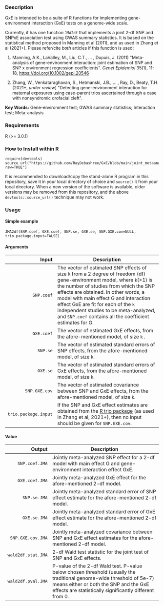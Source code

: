 ### Description
GxE is intended to be a suite of R functions for implementing gene-environment interaction (GxE) tests on a genome-wide scale. 

Currently, it has one function `JMA2df` that implements a joint 2-df SNP and SNPxE association test using GWAS summary statistics. It is based on the statistical method proposed in Manning et al (2011), and as used in Zhang et al (2021+). Please refer/cite *both* articles if this function is used:

1. Manning, A.K., LaValley, M., Liu, C.T., ... , Dupuis, J. (2011) "Meta-analysis of gene-environment interaction: joint estimation of SNP and SNP x environment regression coefficients". *Genet Epidemiol* 35(1), 11-18, https://doi.org/10.1002/gepi.20546

2. Zhang, W., Venkataraghavan, S., Hetmanski, J.B., ... , Ray, D., Beaty, T.H. (2021+, *under review*) "Detecting gene-environment interaction for maternal exposures using case-parent trios ascertained through a case with nonsyndromic orofacial cleft". 

**Key Words:** Gene-environment test; GWAS summary statistics; Interaction test; Meta-analysis

### Requirements
R (>= 3.0.1)


### How to Install within R
```{r}
require(devtools)
source_url("https://github.com/RayDebashree/GxE/blob/main/joint_metaanalysis_2df_GxE.R?raw=TRUE")
```
It is recommended to download/copy the stand-alone R program in this repository, save it in your local directory of choice and `source()` it from your local directory. When a new version of the software is available, older versions may be removed from this repository, and the above `devtools::source_url()` technique may not work.


### Usage

#### Simple example
```{r}
JMA2df(SNP.coef, GXE.coef, SNP.se, GXE.se, SNP.GXE.cov=NULL, trio.package.input=FALSE)
```
#### Arguments
| Input | Description |
| ---: | --- |
| `SNP.coef` | The vector of estimated SNP effects of size `k` from a 2 degree of freedom (df) gene-environment model, where `k`(>1) is the number of studies from which the SNP effects are obtained. In other words, a model with main effect G and interaction effect GxE are fit for each of the `k` independent studies to be meta-analyzed, and `SNP.coef` contains all the coefficient estimates for G. |
| `GXE.coef` | The vector of estimated GxE effects, from the afore-mentioned model, of size `k` . |
| `SNP.se` | The vector of estimated standard errors of SNP effects, from the afore-mentioned model, of size `k`. |
| `GXE.se` | The vector of estimated standard errors of GxE effects, from the afore-mentioned model, of size `k`. |
| `SNP.GXE.cov` | The vector of estimated covariance between SNP and GxE effects, from the afore-mentioned model, of size `k`. |
| `trio.package.input` | If the SNP and GxE effect estimates are obtained from the [R trio package](https://www.bioconductor.org/packages/release/bioc/html/trio.html) (as used in Zhang et al, 2021+), then no input should be given for `SNP.GXE.cov`. |

#### Value
| Output | Description |
| ---: | --- |
| `SNP.coef.JMA` | Jointly meta-analyzed SNP effect for a 2-df model with main effect G and gene-environment interaction effect GxE. |
| `GXE.coef.JMA` | Jointly meta-analyzed GxE effect for the afore-mentioned 2-df model. |
| `SNP.se.JMA` | Jointly meta-analyzed standard error of SNP effect estimate for the afore-mentioned 2-df model. |
| `GXE.se.JMA` | Jointly meta-analyzed standard error of GxE effect estimate for the afore-mentioned 2-df model. |
| `SNP.GXE.cov.JMA` | Jointly meta-analyzed covariance between SNP and GxE effect estimates for the afore-mentioned 2-df model. |
| `wald2df.stat.JMA` | 2-df Wald test statistic for the joint test of SNP and GxE effects. |
| `wald2df.pval.JMA` | P-value of the 2-df Wald test. P-value below chosen threshold (usually the traditional genome-wide threshold of 5e-7) means either or both the SNP and the GxE effects are statistically significantly different from 0. |

